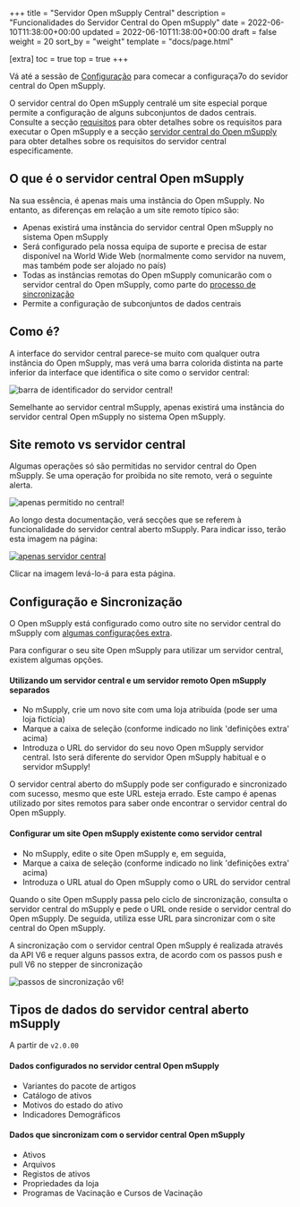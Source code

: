 +++
title = "Servidor Open mSupply Central"
description = "Funcionalidades do Servidor Central do Open mSupply"
date = 2022-06-10T11:38:00+00:00
updated = 2022-06-10T11:38:00+00:00
draft = false
weight = 20
sort_by = "weight"
template = "docs/page.html"

[extra]
toc = true
top = true
+++

<div class="tip"> Vá até a sessão de <a href="#configuration-and-synchronisation">Configuração</a> para comecar a configuraça7o do sevidor central do Open mSupply.</div>

O servidor central do Open mSupply centralé um site especial porque permite a configuração de alguns subconjuntos de dados centrais. Consulte a secção [requisitos](/docs/introduction/requirements/#open-msupply-requirements) para obter detalhes sobre os requisitos para executar o Open mSupply e a secção [servidor central do Open mSupply](/docs/introduction/requirements/#open-msupply-central-server) para obter detalhes sobre os requisitos do servidor central especificamente.

## O que é o servidor central Open mSupply

Na sua essência, é apenas mais uma instância do Open mSupply. No entanto, as diferenças em relação a um site remoto típico são:

- Apenas existirá uma instância do servidor central Open mSupply no sistema Open mSupply
- Será configurado pela nossa equipa de suporte e precisa de estar disponível na World Wide Web (normalmente como servidor na nuvem, mas também pode ser alojado no país)
- Todas as instâncias remotas do Open mSupply comunicarão com o servidor central do Open mSupply, como parte do [processo de sincronização](/docs/sync/synchronisation/)
- Permite a configuração de subconjuntos de dados centrais

## Como é?

A interface do servidor central parece-se muito com qualquer outra instância do Open mSupply, mas verá uma barra colorida distinta na parte inferior da interface que identifica o site como o servidor central:

![barra de identificador do servidor central!](/docs/introduction/images/central_server_bar_identifier.png)

Semelhante ao servidor central mSupply, apenas existirá uma instância do servidor central Open mSupply no sistema Open mSupply.

## Site remoto vs servidor central

Algumas operações só são permitidas no servidor central do Open mSupply. Se uma operação for proibida no site remoto, verá o seguinte alerta.

![apenas permitido no central!](/docs/introduction/images/only_allowed_on_central.png)

Ao longo desta documentação, verá secções que se referem à funcionalidade do servidor central aberto mSupply. Para indicar isso, terão esta imagem na página:

[![apenas servidor central](/docs/introduction/images/central_server.png '🔗 Apenas disponível no servidor central ')](/docs/getting_started/central-server/#remote-site-vs-central-server)

Clicar na imagem levá-lo-á para esta página.

## Configuração e Sincronização

O Open mSupply está configurado como outro site no servidor central do mSupply com [algumas configurações extra](https://docs.msupply.org.nz/synchronisation:sync_sites#open_msupply_central_server_settings).

Para configurar o seu site Open mSupply para utilizar um servidor central, existem algumas opções.

#### Utilizando um servidor central e um servidor remoto Open mSupply separados

- No mSupply, crie um novo site com uma loja atribuída (pode ser uma loja fictícia)
- Marque a caixa de seleção (conforme indicado no link 'definições extra' acima)
- Introduza o URL do servidor do seu novo Open mSupply
  servidor central. Isto será diferente do servidor Open mSupply habitual e
  o servidor mSupply!

<div class="warning">O servidor central aberto do mSupply pode ser configurado e sincronizado com sucesso, mesmo que este URL esteja errado. Este campo é apenas utilizado por sites remotos para saber onde encontrar o servidor central do Open mSupply.

#### Configurar um site Open mSupply existente como servidor central

- No mSupply, edite o site Open mSupply e, em seguida,
- Marque a caixa de seleção (conforme indicado no link 'definições extra' acima)
- Introduza o URL atual do Open mSupply como o URL do servidor central

Quando o site Open mSupply passa pelo ciclo de sincronização, consulta o servidor central do mSupply e pede o URL onde reside o servidor central do Open mSupply. De seguida, utiliza esse URL para sincronizar com o site central do Open mSupply.

A sincronização com o servidor central Open mSupply é realizada através da API V6 e requer alguns passos extra, de acordo com os passos push e pull V6 no stepper de sincronização

![passos de sincronização v6!](/docs/introduction/images/sync_steps_v6.png)

## Tipos de dados do servidor central aberto mSupply

<div class="note">A partir de <code>v2.0.00</code></div>

#### Dados configurados no servidor central Open mSupply

- Variantes do pacote de artigos
- Catálogo de ativos
- Motivos do estado do ativo
- Indicadores Demográficos

#### Dados que sincronizam com o servidor central Open mSupply

- Ativos
- Arquivos
- Registos de ativos
- Propriedades da loja
- Programas de Vacinação e Cursos de Vacinação

